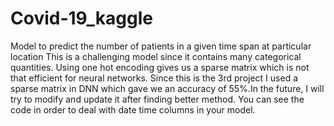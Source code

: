 # Covid-19_kaggle
Model to predict the number of patients in a given time span at particular location 
This is a challenging model since it contains many categorical quantities. Using one hot encoding gives us a sparse matrix which is not that efficient for neural networks. Since this is the 3rd project I used a sparse matrix in DNN which gave we an accuracy of 55%.In the future, I will try to modify and update it after finding better method.
You can see the code in order to deal with date time columns in your model.
